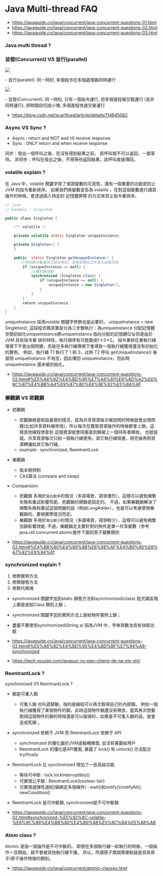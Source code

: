# Java Multi-thread FAQ

- https://javaguide.cn/java/concurrent/java-concurrent-questions-01.html
- https://javaguide.cn/java/concurrent/java-concurrent-questions-02.html
- https://javaguide.cn/java/concurrent/java-concurrent-questions-03.html

### Java multi thread ?

### 並發(Concurrent) VS 並行(parallel)

<p><img src ="https://github.com/yennanliu/CS_basics/blob/master/doc/pic/parallel.png" ></p>
- 並行(parallel): 同ㄧ時刻, 多個指令在多個處理器同時運行

<p><img src ="https://github.com/yennanliu/CS_basics/blob/master/doc/pic/concurrent.png" ></p>
- 並發(Concurrent): 同ㄧ時刻, 只有ㄧ個指令運行, 但多個進程被交錯運行 (並非同時運行), 把時間段切成小塊,
多個進程快速交替運行

- https://blog.csdn.net/scarificed/article/details/114645082

### Async VS Sync ?

- Async : return and NOT wait till receive response
- Sync : ONLY return and when receive response

同步：發出一個呼叫之後，在沒有得到結果之前， 該呼叫就不可以返回，一直等待。
非同步：呼叫在發出之後，不用等待返回結果，該呼叫直接傳回。


### volatile explain ?

在 Java 中，volatile 關鍵字除了保證變數的可見性，還有一個重要的功能是防止 JVM 的指令重新排序。 如果我們將變數宣告為 volatile ，在對這個變數進行讀寫操作的時候，會透過插入特定的 記憶體屏障 的方式來禁止指令重排序。

```java
// java
// example : Singleton

public class Singleton {

	/** volatile */

    private volatile static Singleton uniqueInstance;

    private Singleton() {
    }

    public  static Singleton getUniqueInstance() {
       //先判断对象是否已经实例过，没有实例化过才进入加锁代码
        if (uniqueInstance == null) {
            //类对象加锁
            synchronized (Singleton.class) {
                if (uniqueInstance == null) {
                    uniqueInstance = new Singleton();
                }
            }
        }
        return uniqueInstance;
    }
}
```


uniqueInstance 採用volatile 關鍵字修飾也是必要的， uniqueInstance = new Singleton(); 這段程式碼其實是分為三步驟執行：為uniqueInstance 分配記憶體空間初始化uniqueInstance將uniqueInstance 指向分配的記憶體位址但是由於JVM 具有指令重 排的特性，執行順序有可能變成1->3->2。 指令重排在單執行緒環境下不會出現問題，但是在多執行緒環境下會導致一個執行緒獲得還沒有初始化的實例。 例如，執行緒 T1 執行了 1 和 3，此時 T2 呼叫 getUniqueInstance() 後發現 uniqueInstance 不為空，因此傳回 uniqueInstance，但此時 uniqueInstance 還未被初始化。


- https://javaguide.cn/java/concurrent/java-concurrent-questions-02.html#%E5%A6%82%E4%BD%95%E7%A6%81%E6%AD%A2%E6%8C%87%E4%BB%A4%E9%87%8D%E6%8E%92%E5%BA%8F


### 樂觀鎖 VS 悲觀鎖

- 悲觀鎖
	- 悲觀鎖總是假設最壞的情況，認為共享資源每次被訪問的時候就會出現問題(比如共享資料被修改)，所以每次在獲取資源操作的時候都會上鎖，這樣其他線程想拿到 這個資源就會阻塞直到鎖被上一個持有者釋放。 也就是說，共享資源每次只給一個執行緒使用，其它執行緒阻塞，用完後再把資源轉讓給其它執行緒。
	- example : synchronized, ReentrantLock

- 樂觀鎖
	- 版本號控制
	- CAS算法 (compare and swap)

- Comparision:
	- 悲觀鎖 多用於`寫比較多`的情況（多寫場景，競爭激烈），這樣可以避免頻繁失敗和重試影響性能，悲觀鎖的開銷是固定的。 不過，如果樂觀鎖解決了頻繁失敗和重試這個問題的話（例如LongAdder），也是可以考慮使用樂觀鎖的，要視實際情況而定。 
	- 樂觀鎖 多用於`寫比較少`的情況（多讀場景，競爭較少），這樣可以避免頻繁加鎖影響效能. 不過，樂觀鎖定主要針對的物件是單一共享變數（參考java.util.concurrent.atomic套件下面的原子變數類別

- https://javaguide.cn/java/concurrent/java-concurrent-questions-02.html#%E4%BB%80%E4%B9%88%E6%98%AF%E4%B9%90%E8%A7%82%E9%94%81


### synchronized explain ?

1. 修飾實例方法
2. 修飾靜態方法
3. 修飾代碼塊

- synchronized 關鍵字加到static 靜態方法和synchronized(class) 程式碼區塊上都是是給Class 類別上鎖；
- synchronized 關鍵字加到實例方法上是給物件實例上鎖；
- 盡量不要使用synchronized(String a) 因為JVM 中，字串常數池具有快取功能

- https://javaguide.cn/java/concurrent/java-concurrent-questions-02.html#%E5%A6%82%E4%BD%95%E4%BD%BF%E7%94%A8-synchronized
- https://tech.youzan.com/javasuo-yu-xian-cheng-de-na-xie-shi/


### ReentrantLock ?

synchronized VS ReentrantLock ?

- 都是可重入鎖
	- 可重入鎖 也叫遞歸鎖，指的是線程可以再次取得自己的內部鎖。 例如一個執行緒獲得了某個物件的鎖，此時這個物件鎖還沒有釋放，當其再次想要取得這個物件的鎖的時候還是可以取得的，如果是不可重入鎖的話，就會造成死鎖 。
- synchronized 依赖于 JVM 而 ReentrantLock 依赖于 API
	- synchronized 的優化屬於JVM虛擬機層面, 並沒有暴露給用戶
	- ReentrantLock 的優化是API層面, 暴露了 lock() 和 unlock() 方法配合 try/finally
- ReentrantLock 比 synchronized 增加了一些高级功能
	- 等待可中断 : lock.lockInterruptibly()
	- 可實現公平鎖 : ReentrantLock(boolean fair)
	- 可實現選擇性通知(鎖綁定多個條件) : wait()和notify()/notifyAll(), newCondition()
- ReentrantLock 是可中斷鎖, synchronized是不可中斷鎖

- https://javaguide.cn/java/concurrent/java-concurrent-questions-02.html#synchronized-%E5%92%8C-volatile-%E6%9C%89%E4%BB%80%E4%B9%88%E5%8C%BA%E5%88%AB

### Atom class ?

Atomic 是指一個操作是不可中斷的。 即使在多個執行緒一起執行的時候，一個操作一旦開始，就不會被其他執行緒干擾。
所以，所謂原子類說簡單點就是具有原子/原子操作特徵的類別。

- https://javaguide.cn/java/concurrent/atomic-classes.html